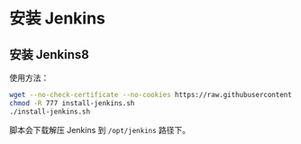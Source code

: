 # 安装 Jenkins

## 安装 Jenkins8

使用方法：

```sh
wget --no-check-certificate --no-cookies https://raw.githubusercontent.com/dunwu/linux/master/codes/deploy/tool/jenkins/install-jenkins.sh
chmod -R 777 install-jenkins.sh
./install-jenkins.sh
```

脚本会下载解压 Jenkins 到 `/opt/jenkins` 路径下。

